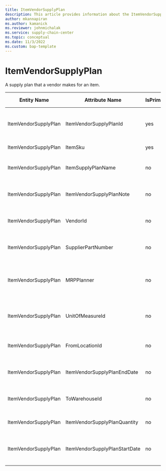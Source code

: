 ```yaml
---
title: ItemVendorSupplyPlan
description: This article provides information about the ItemVendorSupplyPlan entity.
author: mkannapiran
ms.author: kamanick
ms.reviewer: johnmichalak
ms.service: supply-chain-center
ms.topic: conceptual
ms.date: 11/3/2022
ms.custom: bap-template
---
```


# ItemVendorSupplyPlan

A supply plan that a vendor makes for an item.

| **Entity Name** | **Attribute Name** | **IsPrimaryKey** | **Data Type** | **Data Length** | **Description** |
| --- | --- | --- | --- | --- | --- |
| ItemVendorSupplyPlan | ItemVendorSupplyPlanId | yes | string | 36 | Unique Id of the item vendor supply plan. |
| ItemVendorSupplyPlan | ItemSku | yes | string | 20 | Unique Id of the item. |
| ItemVendorSupplyPlan | ItemSupplyPlanName | no | string | 256 | Name of the item supply plan. |
| ItemVendorSupplyPlan | ItemVendorSupplyPlanNote | no | string | 1024 | Note for item vendor supply plan. |
| ItemVendorSupplyPlan | VendorId | no | string | 36 | Unique Id of the supplier or vendor. |
| ItemVendorSupplyPlan | SupplierPartNumber | no | string | 256 | Unique Id of the supplier's item. |
| ItemVendorSupplyPlan | MRPPlanner | no | string | 256 | MRP planner associated with vendor supply plan. |
| ItemVendorSupplyPlan | UnitOfMeasureId | no | string | 36 | Unit of measure Id for the supply plan quantity. |
| ItemVendorSupplyPlan | FromLocationId | no | string | 36 | Vendor supply plan for from location Id. |
| ItemVendorSupplyPlan | ItemVendorSupplyPlanEndDate | no | timestamp | 0 | End date of the item vendor supply plan |
| ItemVendorSupplyPlan | ToWarehouseId | no | string | 36 | Vendor supply plan for the To location Id. |
| ItemVendorSupplyPlan | ItemVendorSupplyPlanQuantity | no | decimal | 0 | Item vendor supply plan quantity. |
| ItemVendorSupplyPlan | ItemVendorSupplyPlanStartDate | no | timestamp | 0 | Start date of the item vendor supply plan.. |
